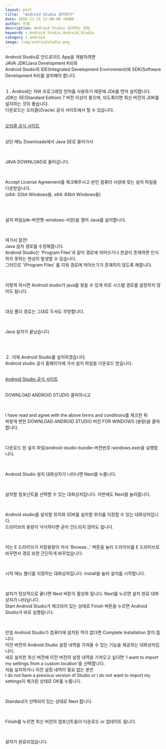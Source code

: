```yaml
---
layout: post
title:  "Android Studio 설치하기"
date: 2016-11-15 12:00:00 +0900
author: 민갤
description: Android Studio 설치하는 방법.
keywords : Android Studio,Android,Studio
category : android
image: /img/androidstudio.png
---
```


Android Studio로 안드로이드 App을 개발하려면 <br>
JAVA JDK(Java Development Kit)와 <br>
Android Studio의 IDE(Integrated Development Environment)와 SDK(Software Development Kit)를 설치해야 합니다. <br><br> 


１. Android는 자바 프로그래밍 언어를 사용하기 때문에 JDk를 먼저 설치합니다.<br>
JDK는 SE(Standard Edition) 7 버전 이상이 좋으며, 되도록이면 최신 버전의 JDK를 설치하는 것이 좋습니다.<br>
다운로드는 오라클(Oracle) 공식 사이트에서 할 수 있습니다.<br><br>

[오라클 공식 사이트]<br><br>

상단 메뉴 <span class="blue">Downloads</span>에서 <span class="blue">Java SE</span>로 들어가서<br>
<p class="t_center w80"><amp-img src="{{ "/img/post02/java01.jpg" | prepend: site.baseurl }}" alt="다운로드 위치" width="1020" height="512" layout="responsive"></amp-img></p><br>

<span class="blue">JAVA DOWNLOAD</span>로 들어갑니다.<br>
<p class="t_center w80"><amp-img src="{{ "/img/post02/java02.jpg" | prepend: site.baseurl }}" alt="왼쪽 자바 다운로드" width="1020" height="512" layout="responsive"></amp-img></p><br>

<span class="blue">Accept License Agreement</span>를 체크해주시고 본인 컴퓨터 사양에 맞는 설치 파일을 다운받습니다.<br>
(x84: 32bit Windows용, x64: 64bit Windows용)<br>
<p class="t_center w80"><amp-img src="{{ "/img/post02/java03.jpg" | prepend: site.baseurl }}" alt="윈도우용 java 파일 다운로드" width="1020" height="512" layout="responsive"></amp-img></p><br><br>

설치 파일(jdk-버전명-windows-사양)을 열어 Java를 설치합니다.<br>
<p class="t_center w30"><amp-img src="{{ "/img/post02/java04.jpg" | prepend: site.baseurl }}" alt="자바아이콘" width="269" height="282" layout="responsive"></amp-img></p>
<p class="t_center w50"><amp-img src="{{ "/img/post02/java05.jpg" | prepend: site.baseurl }}" alt="설치 진행1" width="495" height="378" layout="responsive"></amp-img></p><br>

여기서 잠깐!<br>
Java 설치 경로를 수정해줍니다.<br>
Android Studio는 'Program Files'과 같이 경로에 <span class="red">띄어쓰기</span>나 <span class="red">한글</span>이 존재하면 인식하지 못하는 현상이 발생할 수 있습니다.<br>
그러므로 '\Program Files' 를 지워 경로에 띄어쓰기가 존재하지 않도록 해줍니다.<br>
<p class="t_center w50"><amp-img src="{{ "/img/post02/java06.jpg" | prepend: site.baseurl }}" alt="설치 진행2" width="495" height="378" layout="responsive"></amp-img></p><br>

이렇게 하시면 Android studio가 java를 찾을 수 있게 따로 시스템 경로를 설정하지 않아도 됩니다.<br>
<p class="t_center w50"><amp-img src="{{ "/img/post02/java07.jpg" | prepend: site.baseurl }}" alt="설치 진행3" width="495" height="378" layout="responsive"></amp-img></p><br>

대상 폴더 경로는 그대로 두셔도 무방합니다.<br>
<p class="t_center w50"><amp-img src="{{ "/img/post02/java08.jpg" | prepend: site.baseurl }}" alt="설치 진행4" width="495" height="378" layout="responsive"></amp-img></p><br>

Java 설치가 끝났습니다.<br>
<p class="t_center w50"><amp-img src="{{ "/img/post02/java09.jpg" | prepend: site.baseurl }}" alt="설치 진행5" width="495" height="378" layout="responsive"></amp-img></p><br><br>


２. 이제 Android Studio를 설치하겠습니다.<br>
Android studio 공식 홈페이지에 가서 설치 파일을 다운로드 받습니다.<br><br>

[Android Studio 공식 사이트]<br><br>

<span class="blue">DOWNLOAD ANDROID STUDIO</span> 클릭하시고<br>
<p class="t_center w50"><amp-img src="{{ "/img/post02/android01.jpg" | prepend: site.baseurl }}" alt="안드로드 스튜디오 홈페이지" width="1020" height="512" layout="responsive"></amp-img></p><br>

<span class="blue">I have read and agree with the above terms and conditions</span>를 체크한 뒤<br>
파랗게 변한 <span class="blue">DOWNLOAD ANDROID STUDIO 버전 FOR WINDOWS (용량)</span>을 클릭합니다.<br>
<p class="t_center w50"><amp-img src="{{ "/img/post02/android02.jpg" | prepend: site.baseurl }}" alt="안드로드 스튜디오 다운로드" width="1020" height="512" layout="responsive"></amp-img></p><br>

다운로드 된 설치 파일(android-studio-bundle-버전번호-windows.exe)을 실행합니다.<br>
<p class="t_center w30"><amp-img src="{{ "/img/post02/android03.jpg" | prepend: site.baseurl }}" alt="안드로이드 스튜디오 아이콘" alt="자바아이콘" width="269" height="282" layout="responsive"></amp-img></p><br>

Android Studio 설치 대화상자가 나타나면 <span class="blue">Next</span>를 누릅니다. <br>
<p class="t_center w50"><amp-img src="{{ "/img/post02/android04.jpg" | prepend: site.baseurl }}" alt="설치 진행1" width="495" height="378" layout="responsive"></amp-img></p><br>

설치할 컴포넌트를 선택할 수 있는 대화상자입니다. 이번에도 <span class="blue">Next</span>를 눌러줍니다.<br>
<p class="t_center w50"><amp-img src="{{ "/img/post02/android05.jpg" | prepend: site.baseurl }}" alt="설치 진행2" width="495" height="378" layout="responsive"></amp-img></p><br>

Android studio를 설치할 위치와 SDK를 설치할 위치를 지정할 수 있는 대화상자입니다.<br>
드라이브의 용량이 넉넉하다면 굳이 건드리지 않아도 됩니다.<br>
<p class="t_center w50"><amp-img src="{{ "/img/post02/android06.jpg" | prepend: site.baseurl }}" alt="설치 진행3" width="495" height="378" layout="responsive"></amp-img></p><br>

저는 E 드라이브가 저장용량이 커서 'Browse...' 버튼을 눌러 드라이브를 E 드라이브로 바꾸면서 경로 또한 간단하게 바꾸었습니다.<br>
<p class="t_center w50"><amp-img src="{{ "/img/post02/android07.jpg" | prepend: site.baseurl }}" alt="설치 진행4" width="495" height="378" layout="responsive"></amp-img></p><br>

시작 메뉴 폴더를 지정하는 대화상자입니다. <span class="blue">Install</span>을 눌러 설치를 시작합니다.<br>
<p class="t_center w50"><amp-img src="{{ "/img/post02/android08.jpg" | prepend: site.baseurl }}" alt="설치 진행5" width="495" height="378" layout="responsive"></amp-img></p><br>

설치가 정상적으로 끝나면 Next 버튼이 활성화 됩니다. <span class="blue">Next</span>를 누르면 설치 완료 대화상자가 나타납니다.<br>
Start Android Studio가 체크되어 있는 상태로 <span class="blue">Finish</span> 버튼을 누르면 Android Studio가 바로 실행됩니다.<br>
<p class="t_center w50"><amp-img src="{{ "/img/post02/android09.jpg" | prepend: site.baseurl }}" alt="설치 진행6" width="495" height="378" layout="responsive"></amp-img></p>
<p class="t_center w50"><amp-img src="{{ "/img/post02/android10.jpg" | prepend: site.baseurl }}" alt="설치 진행7" width="495" height="378" layout="responsive"></amp-img></p><br>

만일 Android Studio가 컴퓨터에 설치된 적이 없다면 Complete Installation 창이 뜹니다.<br>
이전 버전의 Android Studio 설정 내역을 가져올 수 있는 기능을 제공하는 대화상자입니다.<br>
새로 설치한 최신 버전에 이전 버전의 설정 내역을 가져오고 싶다면 'I want to import my settings from a custom location'을 선택합니다.<br>
처음 설치하거나 이전 설정 내역이 필요 없는 분은<br>
<span class="blue">I do not have a previous version of Studio or I do not want to import my settings</span>이 체크된 상태로 <span class="blue">OK</span>를 누릅니다.<br>
<p class="t_center w50"><amp-img src="{{ "/img/post02/android11.jpg" | prepend: site.baseurl }}" alt="설치 진행8" width="510" height="203" layout="responsive"></amp-img></p>
<p class="t_center w50"><amp-img src="{{ "/img/post02/android12.jpg" | prepend: site.baseurl }}" alt="설치 진행9" width="510" height="383" layout="responsive"></amp-img></p>
<p class="t_center w50"><amp-img src="{{ "/img/post02/android13.jpg" | prepend: site.baseurl }}" alt="설치 진행10" width="510" height="383" layout="responsive"></amp-img></p><br>

<span class="blue">Standard</span>가 선택되어 있는 상태로 <span class="blue">Next</span> 합니다.<br>
<p class="t_center w50"><amp-img src="{{ "/img/post02/android14.jpg" | prepend: site.baseurl }}" alt="설치 진행11" width="796" height="598" layout="responsive"></amp-img></p><br>

Finish를 누르면 최신 버전의 컴포넌트들이 다운로드 or 업데이트 됩니다.<br>
<p class="t_center w50"><amp-img src="{{ "/img/post02/android15.jpg" | prepend: site.baseurl }}" alt="설치 진행12" width="796" height="598" layout="responsive"></amp-img></p>
<p class="t_center w50"><amp-img src="{{ "/img/post02/android16.jpg" | prepend: site.baseurl }}" alt="설치 진행13" width="796" height="598" layout="responsive"></amp-img></p>
<p class="t_center w50"><amp-img src="{{ "/img/post02/android17.jpg" | prepend: site.baseurl }}" alt="설치 진행14" width="796" height="598" layout="responsive"></amp-img></p><br>

설치가 완료되었습니다.<br>
<p class="t_center w50"><amp-img src="{{ "/img/post02/android17_1.jpg" | prepend: site.baseurl }}" alt="설치 완료" width="662" height="489" layout="responsive"></amp-img></p>


[오라클 공식 사이트]: https://www.oracle.com/index.html
[Android Studio 공식 사이트]: https://developer.android.com/studio/index.html
